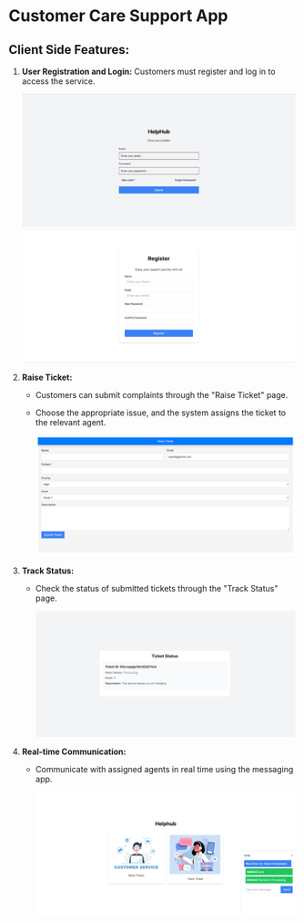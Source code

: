 # Customer Care Support App
## Client Side Features:

1. **User Registration and Login:**
   Customers must register and log in to access the service.
   
   ![](c1.png)   ![](s2.png)

2. **Raise Ticket:**
   - Customers can submit complaints through the "Raise Ticket" page.
   - Choose the appropriate issue, and the system assigns the ticket to the relevant agent.
  
     ![](c4.png)
     
3. **Track Status:**
   - Check the status of submitted tickets through the "Track Status" page.
     
      ![](c5.png)

4. **Real-time Communication:**
   - Communicate with assigned agents in real time using the messaging app.

     ![](c6.png)

